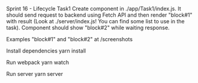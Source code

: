 Sprint 16 - Lifecycle
Task1
Create component in ./app/Task1/index.js. It should send request to backend using Fetch API and then render "block#1" with result (Look at ./server/index.js! You can find some list to use in the task). Component should show "block#2" while waiting response.

Examples "block#1" and "block#2" at /screenshots

Install dependencies yarn install

Run webpack yarn watch

Run server yarn server
